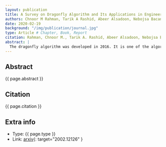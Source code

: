 ```yaml
---
layout: publication
title: A Survey on Dragonfly Algorithm and Its Applications in Engineering
authors: Chnoor M Rahman, Tarik A Rashid, Abeer Alsadoon, Nebojsa Bacanin, Polla Fattah
date: 2020-02-19
background: "/img/publication/journal.jpg"
type: Article # Chapter, Book, Report
citation: Rahman, Chnoor M., Tarik A. Rashid, Abeer Alsadoon, Nebojsa Bacanin, Polla Fattah, and Seyedali Mirjalili. "A survey on dragonfly algorithm and its applications in engineering." Evolutionary Intelligence (2021); 1-21.
abstract: |
  The dragonfly algorithm was developed in 2016. It is one of the algorithms used by researchers to optimize an extensive series of uses and applications in various areas. At times, it offers superior performance compared to the most well-known optimization techniques. However, this algorithm faces several difficulties when it is utilized to enhance complex optimization problems. This work addressed the robustness of the method to solve real-world optimization issues, and its deficiency to improve complex optimization problems. This review paper shows a comprehensive investigation of the dragonfly algorithm in the engineering area. First, an overview of the algorithm is discussed. Besides, we also examined the modifications of the algorithm. The merged forms of this algorithm with different techniques and the modifications that have been done to make the algorithm perform better are addressed. Additionally, a survey on applications in the engineering area that used the dragonfly algorithm is offered. The utilized engineering applications are the applications in the field of mechanical engineering problems, electrical engineering problems, optimal parameters, economic load dispatch, and loss reduction. The algorithm is tested and evaluated against particle swarm optimization algorithm and firefly algorithm. To evaluate the ability of the dragonfly algorithm and other participated algorithms a set of traditional benchmarks (TF1-TF23) were utilized. Moreover, to examine the ability of the algorithm to optimize large-scale optimization problems CEC-C2019 benchmarks were utilized. A comparison is made between the algorithm and other metaheuristic techniques to show its ability to enhance various problems. The outcomes of the algorithm from the works that utilized the dragonfly algorithm previously and the outcomes of the benchmark test functions proved that in comparison with participated algorithms (GWO, PSO, and GA), the dragonfly algorithm owns an excellent performance, especially for small to intermediate applications. Moreover, the congestion facts of the technique and some future works are presented. The authors conducted this research to help other researchers who want to study the algorithm and utilize it to optimize engineering problems.
---
```


## Abstract

{{ page.abstract }}

## Citation

{{ page.citation }}

## Extra info

- Type: {{ page.type }}
- Link: [arxiv](https://arxiv.org/ftp/arxiv/papers/2002/2002.12126.pdf){: target="2002.12126" }
